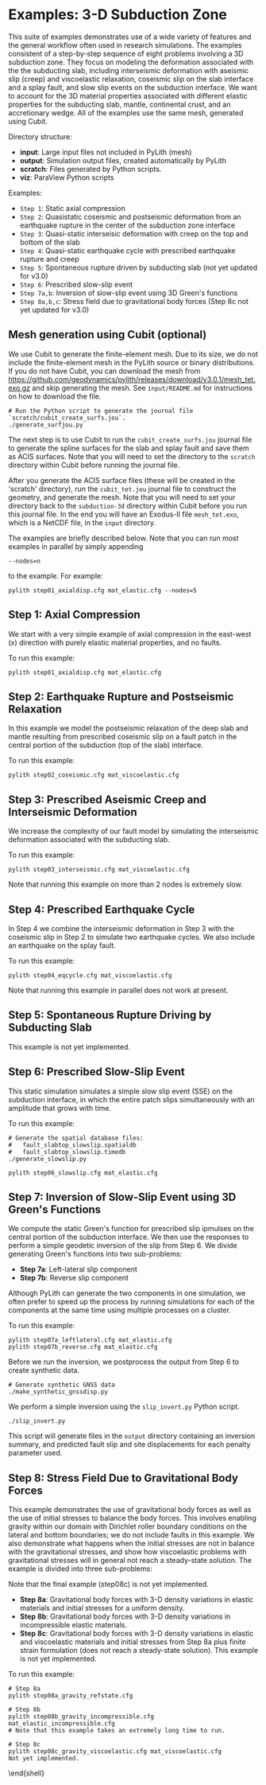 # Examples: 3-D Subduction Zone

This suite of examples demonstrates use of a wide variety of features
and the general workflow often used in research simulations.  The
examples consistent of a step-by-step sequence of eight problems
involving a 3D subduction zone. They focus on modeling the
deformation associated with the the subducting slab, including
interseismic deformation with aseismic slip (creep) and viscoelastic
relaxation, coseismic slip on the slab interface and a splay fault,
and slow slip events on the subduction interface. We want to account
for the 3D material properties associated with different elastic
properties for the subducting slab, mantle, continental crust, and an
accretionary wedge. All of the examples use the same mesh, generated
using Cubit.

Directory structure:
* **input**: Large input files not included in PyLith (mesh)
* **output**: Simulation output files, created automatically by PyLith
* **scratch**: Files generated by Python scripts.
* **viz**: ParaView Python scripts

Examples:

* `Step 1`: Static axial compression
* `Step 2`: Quasistatic coseismic and postseismic deformation from an earthquake rupture in the center of the subduction zone interface
* `Step 3`: Quasi-static interseisic deformation with creep on the top and bottom of the slab
* `Step 4`: Quasi-static earthquake cycle with prescribed earthquake rupture and creep
* `Step 5`: Spontaneous rupture driven by subducting slab (not yet updated for v3.0)
* `Step 6`: Prescribed slow-slip event
* `Step 7a,b`: Inversion of slow-slip event using 3D Green's functions
* `Step 8a,b,c`: Stress field due to gravitational body forces (Step 8c not yet updated for v3.0)

## Mesh generation using Cubit (optional)

We use Cubit to generate the finite-element mesh. Due to its size, we do not include the finite-element mesh in the PyLith source or binary distributions. If you do not have Cubit,
you can download the mesh from
https://github.com/geodynamics/pylith/releases/download/v3.0.1/mesh_tet.exo.gz and skip
generating the mesh. See `input/README.md` for instructions on how to download the file.

```
# Run the Python script to generate the journal file `scratch/cubit_create_surfs.jou`.
./generate_surfjou.py
```

The next step is to use Cubit to run the `cubit_create_surfs.jou` journal file to generate the spline surfaces for
the slab and splay fault and save them as ACIS surfaces. Note that you will need to set the directory to
the `scratch` directory within Cubit before running the journal file.

After you generate the ACIS surface files (these will be created in the 'scratch' directory), run the `cubit_tet.jou` journal file to construct the geometry, and generate the mesh. Note that you will need to set your directory back to the `subduction-3d` directory within Cubit before you run this journal file. In the end you will have an Exodus-II file `mesh_tet.exo`, which is a NetCDF file, in the `input` directory.

The examples are briefly described below. Note that you can run most examples in parallel by simply appending
```
--nodes=n
```
to the example.  For example:
```
pylith step01_axialdisp.cfg mat_elastic.cfg --nodes=5
```

## Step 1: Axial Compression

We start with a very simple example of axial compression in the east-west (x) direction with purely elastic material properties, and no faults.

To run this example:
```
pylith step01_axialdisp.cfg mat_elastic.cfg
```

## Step 2: Earthquake Rupture and Postseismic Relaxation

In this example we model the postseismic relaxation of the deep slab and mantle resulting from
prescribed coseismic slip on a fault patch in the central portion of the subduction (top of the 
slab) interface.

To run this example:
```
pylith step02_coseismic.cfg mat_viscoelastic.cfg
```

## Step 3: Prescribed Aseismic Creep and Interseismic Deformation

We increase the complexity of our fault model by simulating the interseismic deformation associated 
with the subducting slab.

To run this example:
```
pylith step03_interseismic.cfg mat_viscoelastic.cfg
```
Note that running this example on more than 2 nodes is extremely slow.

## Step 4: Prescribed Earthquake Cycle

In Step 4 we combine the interseismic deformation in Step 3 with the coseismic slip in Step 2 to 
simulate two earthquake cycles. We also include an earthquake on the splay fault.

To run this example:
```
pylith step04_eqcycle.cfg mat_viscoelastic.cfg
```
Note that running this example in parallel does not work at present.

## Step 5: Spontaneous Rupture Driving by Subducting Slab

This example is not yet implemented.

## Step 6: Prescribed Slow-Slip Event

This static simulation simulates a simple slow slip event (SSE) on the subduction interface, in 
which the entire patch slips simultaneously with an amplitude that grows with time. 

To run this example:
```
# Generate the spatial database files: 
#   fault_slabtop_slowslip.spatialdb
#   fault_slabtop_slowslip.timedb
./generate_slowslip.py

pylith step06_slowslip.cfg mat_elastic.cfg
```

## Step 7: Inversion of Slow-Slip Event using 3D Green's Functions

We compute the static Green's function for prescribed slip ipmulses on the central portion of the 
subduction interface. We then use the responses to perform a simple geodetic inversion of the slip 
from Step 6. We divide generating Green's functions into two sub-problems:

* **Step 7a**: Left-lateral slip component
* **Step 7b**: Reverse slip component

Although PyLith can generate the two components in one simulation, we often prefer to speed up the 
process by running simulations for each of the components at the same time using multiple processes 
on a cluster.

To run this example:
```
pylith step07a_leftlateral.cfg mat_elastic.cfg
pylith step07b_reverse.cfg mat_elastic.cfg
```

Before we run the inversion, we postprocess the output from Step 6 to create synthetic data. 
```
# Generate synthetic GNSS data
./make_synthetic_gnssdisp.py
```

We perform a simple inversion using the `slip_invert.py` Python script.
```
./slip_invert.py
```

This script will generate files in the `output` directory containing an inversion summary, and predicted fault slip and site displacements for each penalty parameter used.

## Step 8: Stress Field Due to Gravitational Body Forces

This example demonstrates the use of gravitational body forces as well
as the use of initial stresses to balance the body forces. This
involves enabling gravity within our domain with Dirichlet roller
boundary conditions on the lateral and bottom boundaries; we do not
include faults in this example.  We also demonstrate what happens when
the initial stresses are not in balance with the gravitational
stresses, and show how viscoelastic problems with gravitational
stresses will in general not reach a steady-state solution. The
example is divided into three sub-problems:

Note that the final example (step08c) is not yet implemented.

  * **Step 8a**: Gravitational body forces with 3-D density variations
    in elastic materials and initial stresses for a uniform density.
  * **Step 8b**: Gravitational body forces with 3-D density variations
    in incompressible elastic materials.
  * **Step 8c**: Gravitational body forces with 3-D density variations
    in elastic and viscoelastic materials and initial stresses from
    Step 8a plus finite strain formulation (does not reach a
    steady-state solution).
    This example is not yet implemented.

To run this example:
```
# Step 8a
pylith step08a_gravity_refstate.cfg

# Step 8b
pylith step08b_gravity_incompressible.cfg mat_elastic_incompressible.cfg
# Note that this example takes an extremely long time to run.

# Step 8c
pylith step08c_gravity_viscoelastic.cfg mat_viscoelastic.cfg
Not yet implemented.
```

\end{shell}


